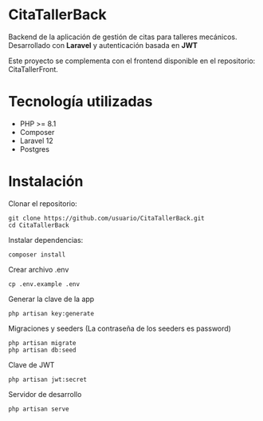 # CitaTallerBack
Backend de la aplicación de gestión de citas para talleres mecánicos. Desarrollado con **Laravel** y autenticación basada en **JWT**

Este proyecto se complementa con el frontend disponible en el repositorio: CitaTallerFront.
# Tecnología utilizadas
- PHP >= 8.1
- Composer
- Laravel 12
- Postgres

# Instalación
Clonar el repositorio:
```
git clone https://github.com/usuario/CitaTallerBack.git
cd CitaTallerBack
```
Instalar dependencias:
```
composer install
```
Crear archivo .env
```
cp .env.example .env
```
Generar la clave de la app
```
php artisan key:generate
```
Migraciones y seeders (La contraseña de los seeders es password)
```
php artisan migrate
php artisan db:seed
```
Clave de JWT
```
php artisan jwt:secret
```
Servidor de desarrollo
```
php artisan serve
```
